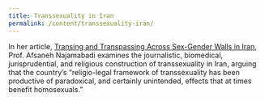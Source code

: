 ```yaml
---
title: Transsexuality in Iran
permalink: /content/transsexuality-iran/
---
```


In her article, [Transing and Transpassing Across Sex-Gender Walls in Iran](http://nrs.harvard.edu/urn-3:HUL.InstRepos:2450776), Prof. Afsaneh Najamabadi examines the journalistic, biomedical, jurisprudential, and religious construction of transsexuality in Iran, arguing that the country’s “religio-legal framework of transsexuality has been productive of paradoxical, and certainly unintended, effects that at times benefit homosexuals.”
